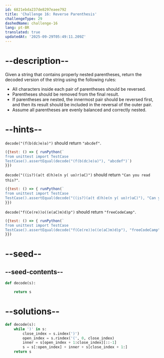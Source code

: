 ```yaml
---
id: 6821ebda237de8297eaee792
title: 'Challenge 16: Reverse Parenthesis'
challengeType: 29
dashedName: challenge-16
lang: pt-BR
translated: true
updatedAt: '2025-09-29T05:49:11.209Z'
---
```


# --description--

Given a string that contains properly nested parentheses, return the decoded version of the string using the following rules:

- All characters inside each pair of parentheses should be reversed.
- Parentheses should be removed from the final result.
- If parentheses are nested, the innermost pair should be reversed first, and then its result should be included in the reversal of the outer pair.
- Assume all parentheses are evenly balanced and correctly nested.

# --hints--

`decode("(f(b(dc)e)a)")` should return `"abcdef"`.

```js
({test: () => { runPython(`
from unittest import TestCase
TestCase().assertEqual(decode("(f(b(dc)e)a)"), "abcdef")`)
}})
```

`decode("((is?)(a(t d)h)e(n y( uo)r)aC)")` should return `"Can you read this?"`.

```js
({test: () => { runPython(`
from unittest import TestCase
TestCase().assertEqual(decode("((is?)(a(t d)h)e(n y( uo)r)aC)"), "Can you read this?")`)
}})
```

`decode("f(Ce(re))o((e(aC)m)d)p")` should return `"freeCodeCamp"`.

```js
({test: () => { runPython(`
from unittest import TestCase
TestCase().assertEqual(decode("f(Ce(re))o((e(aC)m)d)p"), "freeCodeCamp")`)
}})
```

# --seed--

## --seed-contents--

```py
def decode(s):

    return s
```

# --solutions--

```py
def decode(s):
    while ')' in s:
        close_index = s.index(')')
        open_index = s.rindex('(', 0, close_index)
        inner = s[open_index + 1:close_index][::-1]
        s = s[:open_index] + inner + s[close_index + 1:]
    return s
```

